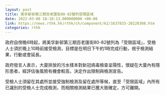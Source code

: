 ```yaml
---
layout: post
title: 美孚新邨第三期百老匯街80-82號列受限區域
date: 2022-03-08 18:10:13.000000000 +08:00
link: https://news.rthk.hk/rthk/ch/component/k2/1637833-20220308.htm
categories: rthk
---
```


政府自傍晚6時起，將美孚新邨第三期百老匯街80-82號列為「受限區域」，受檢人士須於晚上10時前接受檢測，目標是在明日下午約1時完成行動，視乎檢測結果，行動或會延長。

政府發言人表示，大廈排放的污水樣本對新冠病毒檢查呈陽性，懷疑在大廈內有隱形患者，經評估後風險有機會較高，決定作出限制與檢測宣告。

受檢人士須留在其處所並接受強制檢測及留在處所等候，直至「受限區域」內所有已識別的受檢人士完成檢測，而相關檢測結果已獲大致確定，方可離開。
